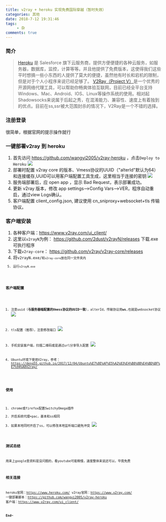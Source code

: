 ```yaml
---
title: v2ray + heroku 实现免费国际穿越（暂时失效）
categories: 其他
date: 2018-7-12 19:31:46
tags: 
     - 杂
comments: true
---
```


### 简介

> [Heroku](https://www.heroku.com/) 是 Salesforce 旗下云服务商，提供方便便捷的各种云服务，如服务器，数据库，监控，计算等等。并且他提供了免费版本，这使得我们这些平时想搞一些小东西的人提供了莫大的便捷，虽然他有时长和宕机的限制，但是对于个人小程序来说已经足够了。
[V2Ray（Project V）](https://www.v2ray.com/)是一个优秀的开源网络代理工具，可以帮助你畅爽体验互联网，目前已经全平台支持Windows、Mac、Android、IOS、Linux等操作系统的使用。相对起Shadowsocks来说属于后起之秀，在混淆能力、兼容性、速度上有着独到的优点。目前在ss,ssr被大范围封杀的情况下，V2Ray是一个不错的选择。

<!-- more -->

### 注册登录

很简单，根据官网的提示操作就行

### 一键部署v2ray 到 heroku

1. 首先访问  https://github.com/wangyi2005/v2ray-heroku ，点击<code>Deploy to Heroku</code>
![](https://cdn.jsdelivr.net/gh/libsgh/blog/themes/material-x/source/img/article/6b162853ly1ft7a48pgqij20qw0dmgmp.jpg)
2. 部署时配置 v2ray core 的版本、Vmess协议的UUID（"alterId"默认为64）和连接缓存,UUID可以用客户端配置工具生成，这里相当于连接的密钥
![](https://cdn.jsdelivr.net/gh/libsgh/blog/themes/material-x/source/img/article/6b162853ly1ft7a9o5kbij20k90e8dg9.jpg)
3. 服务端部署后，应 open app ，显示 Bad Request，表示部署成功。
4. 更新 v2ray 版本，修改 app settings-->Config Vars-->VER，程序自动重启，通过view Logs确认。
5. 客户端配置 client_config.json, 建议使用 cn_sniproxy+websocket+tls 传输协议。

### 客户端安装

1. 各种客户端：https://www.v2ray.com/ui_client/
2. 这里以<code>v2rayN</code>为例： https://github.com/2dust/v2rayN/releases 下载.exe可执行程序
3. 下载<code>v2ray-core</code>： https://github.com/v2ray/v2ray-core/releases
4. 将<code>v2rayN.exe/<code>和<code>v2ray-core</code>放在同一文件夹内
5. 运行<code>v2rayN.exe</code>

### 客户端配置

1. 注意uuid（**与服务器端配置的Vmess协议的UUID一致**），alterId，传输协议用**ws**,也就是websocket协议
![](https://cdn.jsdelivr.net/gh/libsgh/blog/themes/material-x/source/img/article/6b162853ly1ft7alydlsjj20e50cv3yr.jpg)

2. tls配置（推荐），注意修改端口
![](https://cdn.jsdelivr.net/gh/libsgh/blog/themes/material-x/source/img/article/6b162853ly1ftbq2rvh0yj20ii0dijrt.jpg)

3. 手机安装客户端，扫描二维码或是通过url分享导入配置
![](https://cdn.jsdelivr.net/gh/libsgh/blog/themes/material-x/source/img/article/6b162853ly1ft7alyfip0j20cq0zk756.jpg)

4. Ubuntu环境下使用V2ray，参考：https://deng55.github.io/2017/12/04/Ubuntu%E7%8E%AF%E5%A2%83%E4%B8%8B%E4%BD%BF%E7%94%A8V2ray/

### 使用

1. chrome或firefox配置SwitchyOmega插件
2. 开启系统代理+pac，基本和ss相同
3. 如果本地同时开启了ss，可以修改本地监听端口避免冲突
![](https://cdn.jsdelivr.net/gh/libsgh/blog/themes/material-x/source/img/article/6b162853ly1ft7awspzewj20ek042746.jpg)

### 测试总结

用来上google查资料是没问题的，看youtube可能稍慢，速度整体来说还可以，毕竟免费

### 相关连接

heroku官网：https://www.heroku.com/
v2ray官网：https://www.v2ray.com/
一键部署脚本：https://github.com/wangyi2005/v2ray-heroku
客户端：https://www.v2ray.com/ui_client/

**End~**

